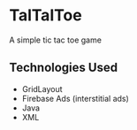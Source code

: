 # TalTalToe
A simple tic tac toe game

## Technologies Used
  * GridLayout
  * Firebase Ads (interstitial ads)
  * Java
  * XML
